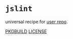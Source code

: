 # `jslint`

universal recipe for [user repo](../themartiancompany/ur).

[PKGBUILD](PKGBUILD)
[LICENSE](COPYING)
